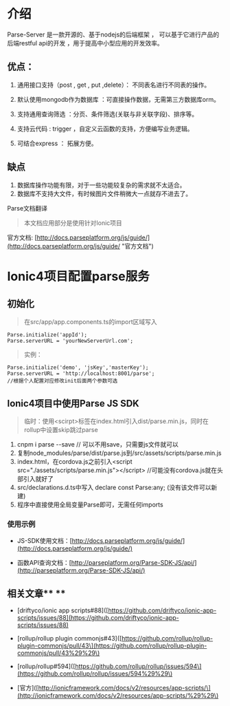 # 介绍

Parse-Server 是一款开源的、基于nodejs的后端框架 ， 可以基于它进行产品的后端restful api的开发 ，用于提高中小型应用的开发效率。

## 优点：

1. 通用接口支持（post , get , put ,delete）： 不同表名进行不同表的操作。

2. 默认使用mongodb作为数据库 ：可直接操作数据，无需第三方数据库orm。

3. 支持通用查询筛选 ：分页、条件筛选\(关联与非关联字段\)、排序等。

4. 支持云代码 : trigger ，自定义云函数的支持，方便编写业务逻辑。

5. 可结合express ： 拓展方便。

## 缺点

1. 数据库操作功能有限，对于一些功能较复杂的需求就不太适合。
2. 数据库不支持大文件，有时候图片文件稍微大一点就存不进去了。

Parse文档翻译

> 本文档应用部分是使用针对Ionic项目

官方文档: [http://docs.parseplatform.org/js/guide/](http://docs.parseplatform.org/js/guide/ "官方文档")

# Ionic4项目配置parse服务

## 初始化

> 在src/app/app.components.ts的import区域写入

```
Parse.initialize('appId');
Parse.serverURL = 'yourNewServerUrl.com';
```

> 实例：

```
Parse.initialize('demo', 'jsKey','masterKey');
Parse.serverURL = 'http://localhost:8001/parse';
//根据个人配置对应修改init后面两个参数可选
```

## Ionic4项目中使用Parse JS SDK

> 临时：使用&lt;scirpt&gt;标签在index.html引入dist/parse.min.js，同时在rollup中设置skip跳过parse

1. cnpm i parse --save // 可以不用save，只需要js文件就可以
2. 复制node\_modules/parse/dist/parse.js到/src/assets/scripts/parse.min.js
3. index.html，在cordova.js之前引入&lt;script src="./assets/scripts/parse.min.js"&gt;&lt;/script&gt;  //可能没有cordova.js就在头部引入就好了
4. src/declarations.d.ts中写入  declare const Parse:any; \(没有该文件可以新建\)
5. 程序中直接使用全局变量Parse即可，无需任何imports

### 使用示例

* JS-SDK使用文档：[http://docs.parseplatform.org/js/guide/](http://docs.parseplatform.org/js/guide/)

* 函数API查询文档：[http://parseplatform.org/Parse-SDK-JS/api/](http://parseplatform.org/Parse-SDK-JS/api/)

## 相关文章** **

- \[driftyco/ionic app scripts\#88\]\([https://github.com/driftyco/ionic-app-scripts/issues/88](https://github.com/driftyco/ionic-app-scripts/issues/88)

- \[rollup/rollup plugin commonjs\#43\]\([https://github.com/rollup/rollup-plugin-commonjs/pull/43\](https://github.com/rollup/rollup-plugin-commonjs/pull/43%29%29\)

- \[rollup/rollup\#594\]\([https://github.com/rollup/rollup/issues/594\](https://github.com/rollup/rollup/issues/594%29%29\)

- \[官方\]\([http://ionicframework.com/docs/v2/resources/app-scripts/\](http://ionicframework.com/docs/v2/resources/app-scripts/%29%29\)

